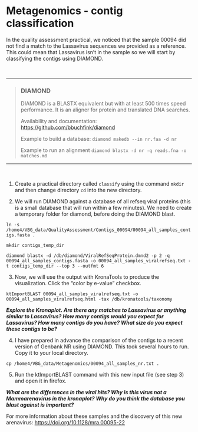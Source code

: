 # Metagenomics - contig classification

In the quality assessment practical, we noticed that the sample 00094 did not find a match to the Lassavirus sequences we provided as a reference. This could mean that Lassavirus isn’t in the sample so we will start by classifying the contigs using DIAMOND.

<br/>

***
> ### DIAMOND
> DIAMOND is a BLASTX equivalent but with at least 500 times speed performance. It is an aligner for protein and translated DNA searches. 
>
> Availability and documentation: <https://github.com/bbuchfink/diamond>
>
> Example to build a database:
> ```diamond makedb --in nr.faa -d nr```
>
> Example to run an alignment
> ```diamond blastx -d nr -q reads.fna -o matches.m8```

***
<br/>

1) Create a practical directory called `classify` using the command `mkdir` and then change directory `cd` into the new directory.

2) We will run DIAMOND against a database of all refseq viral proteins (this is a small database that will run within a few minutes). We need to create a temporary folder for diamond, before doing the DIAMOND blast.

```ln -s /home4/VBG_data/QualityAssessment/Contigs_00094/00094_all_samples_contigs.fasta .```

```mkdir contigs_temp_dir```

```diamond blastx -d /db/diamond/ViralRefSeqProtein.dmnd2 -p 2 -q 00094_all_samples_contigs.fasta -o 00094_all_samples_viralrefseq.txt -t contigs_temp_dir --top 3 --outfmt 6```


3)	Now, we will use the output with KronaTools to produce the visualization. Click the “color by e-value” checkbox. 

```ktImportBLAST 00094_all_samples_viralrefseq.txt -o 00094_all_samples_viralrefseq.html -tax /db/kronatools/taxonomy```

__*Explore the Kronaplot. Are there any matches to Lassavirus or anything similar to Lassavirus? How many contigs would you expect for Lassavirus? How many contigs do you have? What size do you expect these contigs to be?*__


4)	I have prepared in advance the comparison of the contigs to a recent version of Genbank NR using DIAMOND. This took several hours to run. Copy it to your local directory.  
 
```cp /home4/VBG_data/Metagenomics/00094_all_samples_nr.txt .``` 

5)	Run the ktImportBLAST command with this new input file (see step 3) and open it in firefox. 


__*What are the differences in the viral hits? Why is this virus not a Mammarenavirus in the kronaplot? Why do you think the database you blast against is important?*__

For more information about these samples and the discovery of this new arenavirus: <https://doi.org/10.1128/mra.00095-22>

